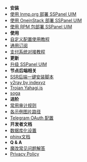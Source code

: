 - **安装**
- [使用 lnmp.org 部署 SSPanel UIM](install-using-lnmp)
- [使用 OneinStack 部署 SSPanel UIM](install-using-oneinstack)
- [使用 RPM 包部署 SSPanel UIM](install-using-rpm)
- **使用**
- [自定义配置使用教程](setup-custom-config)
- [通用订阅](universal-subscription)
- [支付系统对接教程](setup-payment-gateway)
- **更新**
- [升级 SSPanel UIM](update)
- **节点后端相关**
- [SSR后端一键安装脚本](turnkey-install-for-ssr-node)
- [v2ray by indexyz](v2ray-indexyz)
- [Trojan Yahagi.js](trojan-cluster)
- [soga](https://github.com/sprov065/soga)
- **进阶**
- [常用审计规则](useful-detect-rules)
- [各示例图片路径](imgs-dir)
- [Telegram OAuth 配置](setup-telegram-oauth)
- **开发者文档**
- [数据库化设置](database-setting)
- [phinx文档](phinx-doc)
- **Q & A**
- [魔改常见问题解答](q-and-a)
- [Privacy Policy](privacy-policy)
